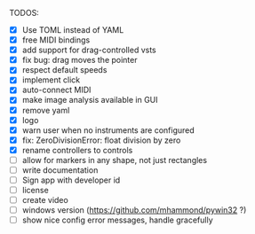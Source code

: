 TODOS:
- [x] Use TOML instead of YAML
- [x] free MIDI bindings
- [x] add support for drag-controlled vsts
- [x] fix bug: drag moves the pointer
- [x] respect default speeds
- [x] implement click
- [x] auto-connect MIDI
- [x] make image analysis available in GUI
- [x] remove yaml
- [x] logo
- [x] warn user when no instruments are configured
- [x] fix: ZeroDivisionError: float division by zero
- [x] rename controllers to controls
- [ ] allow for markers in any shape, not just rectangles
- [ ] write documentation
- [ ] Sign app with developer id
- [ ] license
- [ ] create video
- [ ] windows version (https://github.com/mhammond/pywin32 ?)
- [ ] show nice config error messages, handle gracefully
